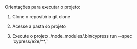 Orientações para executar o projeto:

1. Clone o repositório
git clone <link>

2. Acesse a pasta do projeto

3. Execute o projeto
./node_modules/.bin/cypress run --spec 'cypress/e2e/**/'